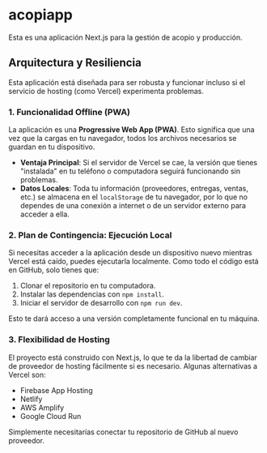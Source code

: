 # acopiapp

Esta es una aplicación Next.js para la gestión de acopio y producción.

## Arquitectura y Resiliencia

Esta aplicación está diseñada para ser robusta y funcionar incluso si el servicio de hosting (como Vercel) experimenta problemas.

### 1. Funcionalidad Offline (PWA)

La aplicación es una **Progressive Web App (PWA)**. Esto significa que una vez que la cargas en tu navegador, todos los archivos necesarios se guardan en tu dispositivo.

*   **Ventaja Principal**: Si el servidor de Vercel se cae, la versión que tienes "instalada" en tu teléfono o computadora seguirá funcionando sin problemas.
*   **Datos Locales**: Toda tu información (proveedores, entregas, ventas, etc.) se almacena en el `localStorage` de tu navegador, por lo que no dependes de una conexión a internet o de un servidor externo para acceder a ella.

### 2. Plan de Contingencia: Ejecución Local

Si necesitas acceder a la aplicación desde un dispositivo nuevo mientras Vercel está caído, puedes ejecutarla localmente. Como todo el código está en GitHub, solo tienes que:

1.  Clonar el repositorio en tu computadora.
2.  Instalar las dependencias con `npm install`.
3.  Iniciar el servidor de desarrollo con `npm run dev`.

Esto te dará acceso a una versión completamente funcional en tu máquina.

### 3. Flexibilidad de Hosting

El proyecto está construido con Next.js, lo que te da la libertad de cambiar de proveedor de hosting fácilmente si es necesario. Algunas alternativas a Vercel son:

*   Firebase App Hosting
*   Netlify
*   AWS Amplify
*   Google Cloud Run

Simplemente necesitarías conectar tu repositorio de GitHub al nuevo proveedor.
